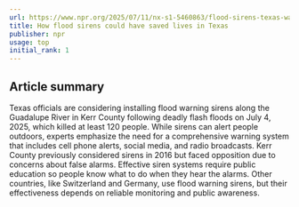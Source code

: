 ```yaml
---
url: https://www.npr.org/2025/07/11/nx-s1-5460863/flood-sirens-texas-warning
title: How flood sirens could have saved lives in Texas
publisher: npr
usage: top
initial_rank: 1
---
```

## Article summary
Texas officials are considering installing flood warning sirens along the Guadalupe River in Kerr County following deadly flash floods on July 4, 2025, which killed at least 120 people. While sirens can alert people outdoors, experts emphasize the need for a comprehensive warning system that includes cell phone alerts, social media, and radio broadcasts. Kerr County previously considered sirens in 2016 but faced opposition due to concerns about false alarms. Effective siren systems require public education so people know what to do when they hear the alarms. Other countries, like Switzerland and Germany, use flood warning sirens, but their effectiveness depends on reliable monitoring and public awareness.
